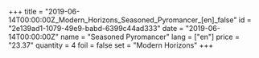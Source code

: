 +++
title = "2019-06-14T00:00:00Z_Modern_Horizons_Seasoned_Pyromancer_[en]_false"
id = "2e139ad1-1079-49e9-babd-6399c44ad333"
date = "2019-06-14T00:00:00Z"
name = "Seasoned Pyromancer"
lang = ["en"]
price = "23.37"
quantity = 4
foil = false
set = "Modern Horizons"
+++
